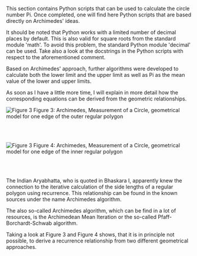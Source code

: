 This section contains Python scripts that can be used to calculate the circle number Pi. Once completed, one will find here Python scripts that are based directly on Archimedes' ideas.

It should be noted that Python works with a limited number of decimal places by default. This is also valid for square roots from the standard module 'math'. To avoid this problem, the standard Python module 'decimal' can be used. Take also a look at the docstrings in the Python scripts with respect to the aforementioned comment.

Based on Archimedes' approach, further algorithms were developed to calculate both the lower limit and the upper limit as well as Pi as the mean value of the lower and upper limits.

As soon as I have a little more time, I will explain in more detail how the corresponding equations can be derived from the geometric relationships. 

<img src="\images/archimedes_figure3.png" alt="Figure 3">
Figure 3: Archimedes, Measurement of a Circle, geometrical model for one edge of the outer regular polygon

<br/><br/>

<img src="\images/archimedes_figure4.png" alt="Figure 3">
Figure 4: Archimedes, Measurement of a Circle, geometrical model for one edge of the inner regular polygon

<br/><br/>

The Indian Aryabhatta, who is quoted in Bhaskara I, apparently knew the connection to the iterative calculation of the side lengths of a regular polygon using recurrence. This relationship can be found in the known sources under the name Archimedes algorithm.

The also so-called Archimedes algorithm, which can be find in a lot of resources, is the Archimedean Mean Iteration or the so-called Pfaff-Borchardt-Schwab algorithm. 

Taking a look at Figure 3 and Figure 4 shows, that it is in principle not possible, to derive a recurrence relationship from two different geometrical approaches.
